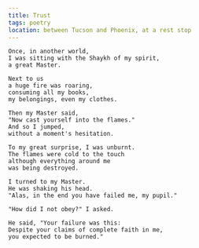 ```yaml
---
title: Trust
tags: poetry
location: between Tucson and Phoenix, at a rest stop
---
```


    Once, in another world,
    I was sitting with the Shaykh of my spirit,
    a great Master.

    Next to us
    a huge fire was roaring,
    consuming all my books,
    my belongings, even my clothes.

    Then my Master said,
    "Now cast yourself into the flames."
    And so I jumped,
    without a moment's hesitation.

    To my great surprise, I was unburnt.
    The flames were cold to the touch
    although everything around me
    was being destroyed.

    I turned to my Master.
    He was shaking his head.
    "Alas, in the end you have failed me, my pupil."

    "How did I not obey?" I asked.

    He said, "Your failure was this:
    Despite your claims of complete faith in me,
    you expected to be burned."



